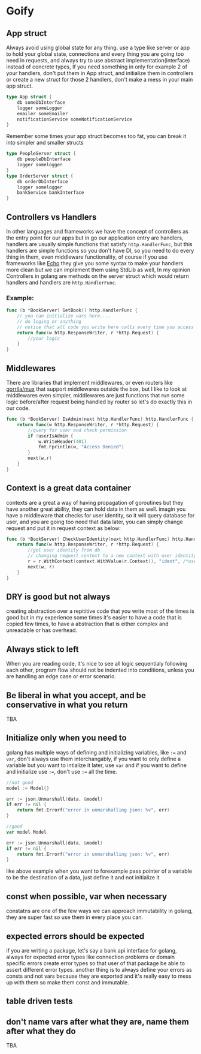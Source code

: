 # Goify


## App struct
Always avoid using global state for any thing. use a type like server or app to hold your global state, connections and every thing you are going too need in requests, and always try to use abstract implementation(interface) instead of concrete types, If you need something in only for example 2 of your handlers, don't put them in App struct, and initialize them in controllers or create a new struct for those 2 handlers, don't make a mess in your main app struct.
```go
type App struct {
    db someDbInterface
    logger someLogger
    emailer someEmailer
    notificationService someNotificationService
}
```
Remember some times your app struct becomes too fat, you can break it into simpler and smaller structs
```go
type PeopleServer struct {
    db peopleDbInterface
    logger somelogger
}
type OrderServer struct {
    db orderDbInterface
    logger somelogger
    bankService bankInterface
}
```


## Controllers vs Handlers
In other languages and frameworks we have the concept of controllers as the entry point for our apps but in go our application entry are handlers, handlers are usually simple functions that satisfy `http.HandlerFunc`, but this handlers are simple functions so you don't have DI, so you need to do every thing in them, even middleware functionality, of course if you use frameworks like [Echo](http://github.com/labstack/echo) they give you some syntax to make your handlers more clean but we can implement them using StdLib as well,
In my opinion Controllers in golang are methods on the server struct which would return handlers and handlers are `http.HandlerFunc`.
### Example:
```go
func (b *BookServer) GetBook() http.HandlerFunc {
    // you can initialize vars here....
    // do loging or anything
    // notice that all code you write here calls every time you access this controller
    return func(w http.ResponseWriter, r *http.Request) {
        //your logic
    }
} 
```
## Middlewares
There are libraries that implement middlewares, or even routers like [gorrila/mux](http://github.com/gorrila/mux) that support middlewares outside the box, but I like to look at middlewares even simpler, middlewares are just functions that run some logic before/after request being handled by router so let's do exactly this in our code.
```go
func (b *BookServer) IsAdmin(next http.HandlerFunc) http.HandlerFunc {
    return func(w http.ResponseWriter, r *http.Request) {
        //query for user and check permission
        if !userIsAdmin {
            w.WriteHeader(401)
            fmt.Fprintln(w, "Access Denied")
        }
        next(w,r)
    }
}
```

## Context is a great data container
contexts are a great a way of having propagation of goroutines but they have another great ability, they can hold data in them as well.
imagin you have a middleware that checks for user identity, so it will query database for user, and you are going too need that data later, you can simply change request and put it in request context as below:
```go
func (b *BookServer) CheckUserIdentity(next http.HandlerFunc) http.HandlerFunc {
    return func(w http.ResponseWriter, r *http.Request) {
        //get user identity from db
        // changing request context to a new context with user identity
        r = r.WithContext(context.WithValue(r.Context(), "ident", /*user identity*/))
        next(w, r)
    }
}
```

## DRY is good but not always
creating abstraction over a repititive code that you write most of the times is good but in my experience some times it's easier to have a code that is copied few times, to have a abstraction that is either complex and unreadable or has overhead.

## Always stick to left
When you are reading code, it's nice to see all logic sequentialy following each other, program flow should not be indented into conditions, unless you are handling an edge case or error scenario. 

## Be liberal in what you accept, and be conservative in what you return
TBA

## Initialize only when you need to
golang has multiple ways of defining and initializing variables, like `:=` and `var`, don't always use them interchangably, if you want to only define a variable but you want to intialize it later, use `var` and if you want to define and initialize use `:=`, don't use `:=` all the time.
```go
//not good
model := Model{}

err := json.Unmarshall(data, &model)
if err != nil {
    return fmt.Errorf("error in unmarshalling json: %v", err)
}

//good
var model Model

err := json.Unmarshall(data, &model)
if err != nil {
    return fmt.Errorf("error in unmarshalling json: %v", err)
}

``` 
like above example when you want to forexample pass pointer of a variable to be the destination of a data, just define it and not initialize it


## const when possible, var when necessary
constatns are one of the few ways we can approach immutability in golang, they are super fast so use them in every place you can. 

## expected errors should be expected
if you are writing a package, let's say a bank api interface for golang, always for expected error types like connection problems or domain specific errors create error types so that user of that 
package be able to assert different error types. another thing is to always define your errors as consts and not vars because they are exported and it's really easy to mess up with them so make them const and immutable.

## table driven tests


## don't name vars after what they are, name them after what they do
TBA
